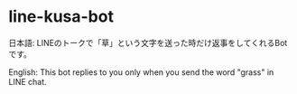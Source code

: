 # line-kusa-bot

日本語:
LINEのトークで「草」という文字を送った時だけ返事をしてくれるBotです。

English:
This bot replies to you only when you send the word "grass" in LINE chat.